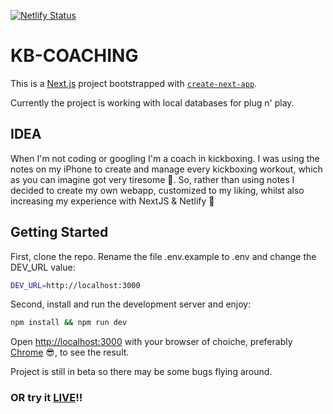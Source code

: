 [![Netlify Status](https://api.netlify.com/api/v1/badges/58f16a0a-15da-4d0b-a2c4-b1bdf389474a/deploy-status)](https://app.netlify.com/sites/kb-coach/deploys)

# KB-COACHING

This is a [Next.js](https://nextjs.org/) project bootstrapped with [`create-next-app`](https://github.com/vercel/next.js/tree/canary/packages/create-next-app).

Currently the project is working with local databases for plug n' play.

## IDEA

When I'm not coding or googling I'm a coach in kickboxing. I was using the notes on my iPhone to create and manage every kickboxing workout, which as you can imagine got very tiresome :nauseated_face:. So, rather than using notes I decided to create my own webapp, customized to my liking, whilst also increasing my experience with NextJS & Netlify :smiling_face_with_three_hearts:

## Getting Started

First, clone the repo. Rename the file .env.example to .env and change the DEV_URL value:
```bash
DEV_URL=http://localhost:3000
```

Second, install and run the development server and enjoy:

```bash
npm install && npm run dev
```

Open [http://localhost:3000](http://localhost:3000) with your browser of choiche, preferably [Chrome](https://www.google.com/chrome/) :sunglasses:, to see the result.

Project is still in beta so there may be some bugs flying around.

### OR try it [LIVE](https://kb-coach.netlify.app/)!!
